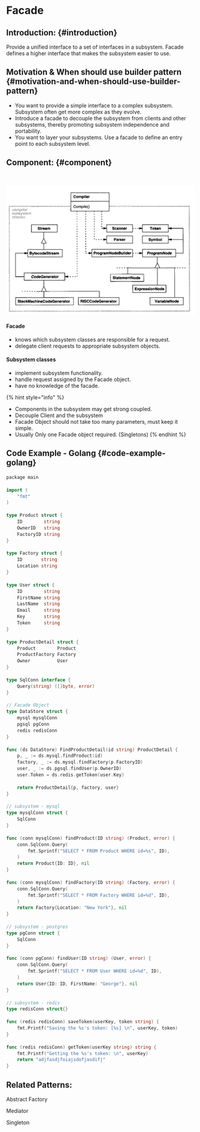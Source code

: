 # Facade

## Introduction: {#introduction}

​Provide a unified interface to a set of interfaces in a subsystem. Facade defines a higher interface that makes the subsystem easier to use.

## Motivation & When should use builder pattern {#motivation-and-when-should-use-builder-pattern}

* ​You want to provide a simple interface to a complex subsystem. Subsystem often get more complex as they evolve.
* Introduce a facade to decouple the subsystem from clients and other subsystems, thereby promoting subsystem independence and portability.
* You want to layer your subsystems. Use a facade to define an entry point to each subsystem level.

## Component: {#component}

​

![](../.gitbook/assets/image%20%285%29.png)

#### Facade

* knows which subsystem classes are responsible for a request.
* delegate client requests to appropriate subsystem objects.

#### Subsystem classes

* implement subsystem functionality.
* handle request assigned by the Facade object.
* have no knowledge of the facade.

{% hint style="info" %}
* Components in the subsystem may get strong coupled.
* Decouple Client and the subsystem
* Facade Object should not take too many parameters, must keep it simple.
* Usually Only one Facade object required. \(Singletons\)
{% endhint %}

## Code Example - Golang {#code-example-golang}

```go
​​package main

import (
	"fmt"
)

type Product struct {
	ID        string
	OwnerID   string
	FactoryID string
}

type Factory struct {
	ID       string
	Location string
}

type User struct {
	ID        string
	FirstName string
	LastName  string
	Email     string
	Key       string
	Token     string
}

type ProductDetail struct {
	Product        Product
	ProductFactory Factory
	Owner          User
}

type SqlConn interface {
	Query(string) ([]byte, error)
}

// Facade Object
type DataStore struct {
	mysql mysqlConn
	pgsql pgConn
	redis redisConn
}

func (ds DataStore) FindProductDetail(id string) ProductDetail {
	p, _ := ds.mysql.findProduct(id)
	factory, _ := ds.mysql.findFactory(p.FactoryID)
	user, _ := ds.pgsql.findUser(p.OwnerID)
	user.Token = ds.redis.getToken(user.Key)

	return ProductDetail{p, factory, user}
}

// subsystem - mysql
type mysqlConn struct {
	SqlConn
}

func (conn mysqlConn) findProduct(ID string) (Product, error) {
	conn.SqlConn.Query(
		fmt.Sprintf("SELECT * FROM Product WHERE id=%s", ID),
	)
	return Product{ID: ID}, nil
}

func (conn mysqlConn) findFactory(ID string) (Factory, error) {
	conn.SqlConn.Query(
		fmt.Sprintf("SELECT * FROM Factory WHERE id=%d", ID),
	)
	return Factory{Location: "New York"}, nil
}

// subsystem - postgres
type pgConn struct {
	SqlConn
}

func (conn pgConn) findUser(ID string) (User, error) {
	conn.SqlConn.Query(
		fmt.Sprintf("SELECT * FROM User WHERE id=%d", ID),
	)
	return User{ID: ID, FirstName: "George"}, nil
}

// subsystem - redis
type redisConn struct{}

func (redis redisConn) saveToken(userKey, token string) {
	fmt.Printf("Saving the %s's token: [%s] \n", userKey, token)
}

func (redis redisConn) getToken(userKey string) string {
	fmt.Printf("Getting the %s's token: \n", userKey)
	return "adjfasdjfoiajsdofjasdifj"
}

```



## Related Patterns:

​Abstract Factory

Mediator

​Singleton

